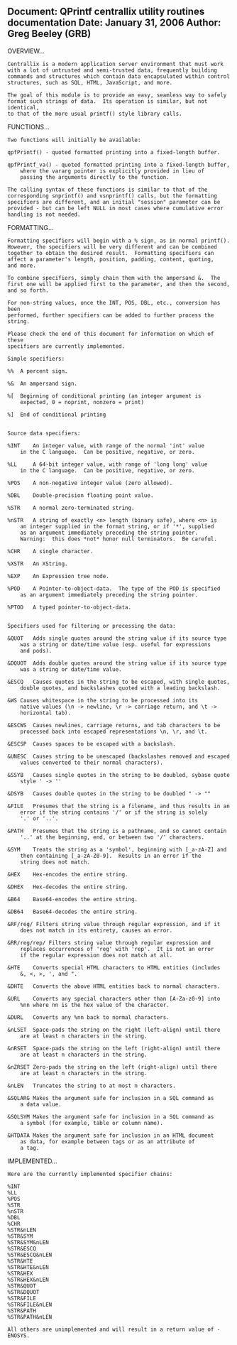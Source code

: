 Document:	QPrintf centrallix utility routines documentation
Date:		January 31, 2006
Author:		Greg Beeley (GRB)
-------------------------------------------------------------------------------

OVERVIEW...

    Centrallix is a modern application server environment that must work
    with a lot of untrusted and semi-trusted data, frequently building
    commands and structures which contain data encapsulated within control
    structures, such as SQL, HTML, JavaScript, and more.

    The goal of this module is to provide an easy, seamless way to safely
    format such strings of data.  Its operation is similar, but not identical,
    to that of the more usual printf() style library calls.


FUNCTIONS...

    Two functions will initially be available:

	qpfPrintf() - quoted formatted printing into a fixed-length buffer.

	qpfPrintf_va() - quoted formatted printing into a fixed-length buffer,
	    where the vararg pointer is explicitly provided in lieu of 
	    passing the arguments directly to the function.

    The calling syntax of these functions is similar to that of the 
    corresponding snprintf() and vsnprintf() calls, but the formatting
    specifiers are different, and an initial "session" parameter can be
    provided - but can be left NULL in most cases where cumulative error
    handling is not needed.


FORMATTING...

    Formatting specifiers will begin with a % sign, as in normal printf().
    However, the specifiers will be very different and can be combined
    together to obtain the desired result.  Formatting specifiers can
    affect a parameter's length, position, padding, content, quoting,
    and more.

    To combine specifiers, simply chain them with the ampersand &.  The
    first one will be applied first to the parameter, and then the second,
    and so forth.

    For non-string values, once the INT, POS, DBL, etc., conversion has been
    performed, further specifiers can be added to further process the string.

    Please check the end of this document for information on which of these
    specifiers are currently implemented.

    Simple specifiers:

	%%	A percent sign.

	%&	An ampersand sign.

	%[	Beginning of conditional printing (an integer argument is
		expected, 0 = noprint, nonzero = print)

	%]	End of conditional printing


    Source data specifiers:

	%INT	An integer value, with range of the normal 'int' value
		in the C language.  Can be positive, negative, or zero.
		
	%LL     A 64-bit integer value, with range of 'long long' value
        in the C language.  Can be positive, negative, or zero.

	%POS	A non-negative integer value (zero allowed).

	%DBL	Double-precision floating point value.

	%STR	A normal zero-terminated string.

	%nSTR	A string of exactly <n> length (binary safe), where <n> is
		an integer supplied in the format string, or if '*', supplied
		as an argument immediately preceding the string pointer.
		Warning:  this does *not* honor null terminators.  Be careful.

	%CHR	A single character.

	%XSTR	An XString.

	%EXP	An Expression tree node.

	%POD	A Pointer-to-object-data.  The type of the POD is specified
		as an argument immediately preceding the string pointer.

	%PTOD	A typed pointer-to-object-data.


    Specifiers used for filtering or processing the data:

	&QUOT	Adds single quotes around the string value if its source type
		was a string or date/time value (esp. useful for expressions
		and pods).

	&DQUOT	Adds double quotes around the string value if its source type
		was a string or date/time value.

	&ESCQ	Causes quotes in the string to be escaped, with single quotes,
		double quotes, and backslashes quoted with a leading backslash.

	&WS	Causes whitespace in the string to be processed into its
		native values (\n -> newline, \r -> carriage return, and \t ->
		horizontal tab).

	&ESCWS	Causes newlines, carriage returns, and tab characters to be
		processed back into escaped representations \n, \r, and \t.

	&ESCSP	Causes spaces to be escaped with a backslash.

	&UNESC	Causes string to be unescaped (backslashes removed and escaped
		values converted to their normal characters).

	&SSYB	Causes single quotes in the string to be doubled, sybase quote
		style ' -> ''

	&DSYB	Causes double quotes in the string to be doubled " -> ""

	&FILE	Presumes that the string is a filename, and thus results in an
		error if the string contains '/' or if the string is solely
		'.' or '..'.

	&PATH	Presumes that the string is a pathname, and so cannot contain
		'..' at the beginning, end, or between two '/' characters.

	&SYM	Treats the string as a 'symbol', beginning with [_a-zA-Z] and
		then containing [_a-zA-Z0-9].  Results in an error if the
		string does not match.

	&HEX	Hex-encodes the entire string.

	&DHEX	Hex-decodes the entire string.

	&B64	Base64-encodes the entire string.

	&DB64	Base64-decodes the entire string.

	&RF/reg/ Filters string value through regular expression, and if it 
		does not match in its entirety, causes an error.

	&RR/reg/rep/ Filters string value through regular expression and 
		replaces occurrences of 'reg' with 'rep'.  It is not an error
		if the regular expression does not match at all.

	&HTE	Converts special HTML characters to HTML entities (includes
		&, <, >, ', and ".

	&DHTE	Converts the above HTML entities back to normal characters.

	&URL	Converts any special characters other than [A-Za-z0-9] into
		%nn where nn is the hex value of the character.

	&DURL	Converts any %nn back to normal characters.

	&nLSET	Space-pads the string on the right (left-align) until there
		are at least n characters in the string.

	&nRSET	Space-pads the string on the left (right-align) until there
		are at least n characters in the string.

	&nZRSET	Zero-pads the string on the left (right-align) until there
		are at least n characters in the string.

	&nLEN	Truncates the string to at most n characters.

	&SQLARG	Makes the argument safe for inclusion in a SQL command as
		a data value.

	&SQLSYM	Makes the argument safe for inclusion in a SQL command as
		a symbol (for example, table or column name).

	&HTDATA	Makes the argument safe for inclusion in an HTML document
		as data, for example between tags or as an attribute of
		a tag.


IMPLEMENTED...

    Here are the currently implemented specifier chains:

	%INT
	%LL
	%POS
	%STR
	%nSTR
	%DBL
	%CHR
	%STR&nLEN
	%STR&SYM
	%STR&SYM&nLEN
	%STR&ESCQ
	%STR&ESCQ&nLEN
	%STR&HTE
	%STR&HTE&nLEN
	%STR&HEX
	%STR&HEX&nLEN
	%STR&QUOT
	%STR&DQUOT
	%STR&FILE
	%STR&FILE&nLEN
	%STR&PATH
	%STR&PATH&nLEN

    All others are unimplemented and will result in a return value of -ENOSYS.

